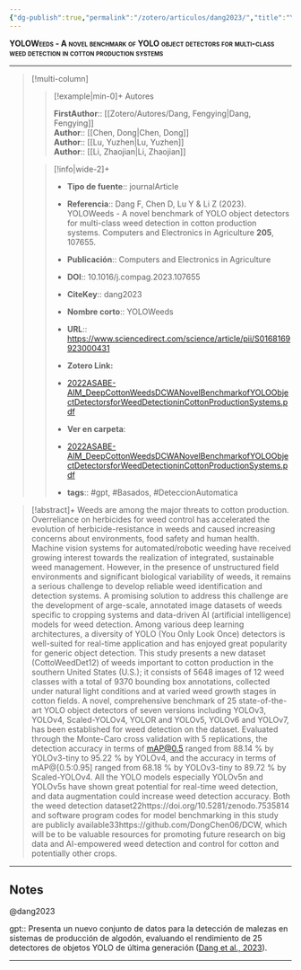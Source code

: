 ```yaml
---
{"dg-publish":true,"permalink":"/zotero/articulos/dang2023/","title":"YOLOWeeds - A novel benchmark of YOLO object detectors for multi-class weed detection in cotton production systems","tags":["#zotero"]}
---
```



<span style="font-variant:small-caps; font-weight: bold;">YOLOWeeds - A novel benchmark of YOLO object detectors for multi-class weed detection in cotton production systems</span>

---


> [!multi-column]
>
>> [!example|min-0]+ Autores
>> 
>> **FirstAuthor**:: [[Zotero/Autores/Dang, Fengying\|Dang, Fengying]]  
>> **Author**:: [[Chen, Dong\|Chen, Dong]]  
>> **Author**:: [[Lu, Yuzhen\|Lu, Yuzhen]]  
>> **Author**:: [[Li, Zhaojian\|Li, Zhaojian]]  
 >
>
>> [!info|wide-2]+
>>
>> - **Tipo de fuente**:: journalArticle
>> - **Referencia**:: Dang F, Chen D, Lu Y & Li Z (2023). YOLOWeeds - A novel benchmark of YOLO object detectors for multi-class weed detection in cotton production systems. Computers and Electronics in Agriculture **205**, 107655.
>> - **Publicación**:: Computers and Electronics in Agriculture
>> - **DOI**:: 10.1016/j.compag.2023.107655
>> - **CiteKey**:: dang2023
>> - **Nombre corto**:: YOLOWeeds
>> - **URL**:: https://www.sciencedirect.com/science/article/pii/S0168169923000431
>> - **Zotero Link:** 
>> - [2022ASABE-AIM_DeepCottonWeedsDCWANovelBenchmarkofYOLOObjectDetectorsforWeedDetectioninCottonProductionSystems.pdf](zotero://select/library/items/KCKEHDLK)
>>
>> - **Ver en carpeta**: 
>> - [2022ASABE-AIM_DeepCottonWeedsDCWANovelBenchmarkofYOLOObjectDetectorsforWeedDetectioninCottonProductionSystems.pdf](file://J:\OneDrive\Articulos\2022ASABE-AIM_DeepCottonWeedsDCWANovelBenchmarkofYOLOObjectDetectorsforWeedDetectioninCottonProductionSystems.pdf)
>> - **tags**:: #gpt, #Basados, #DeteccionAutomatica



> [!abstract]+ 
>Weeds are among the major threats to cotton production. Overreliance on herbicides for weed control has accelerated the evolution of herbicide-resistance in weeds and caused increasing concerns about environments, food safety and human health. Machine vision systems for automated/robotic weeding have received growing interest towards the realization of integrated, sustainable weed management. However, in the presence of unstructured field environments and significant biological variability of weeds, it remains a serious challenge to develop reliable weed identification and detection systems. A promising solution to address this challenge are the development of arge-scale, annotated image datasets of weeds specific to cropping systems and data-driven AI (artificial intelligence) models for weed detection. Among various deep learning architectures, a diversity of YOLO (You Only Look Once) detectors is well-suited for real-time application and has enjoyed great popularity for generic object detection. This study presents a new dataset (CottoWeedDet12) of weeds important to cotton production in the southern United States (U.S.); it consists of 5648 images of 12 weed classes with a total of 9370 bounding box annotations, collected under natural light conditions and at varied weed growth stages in cotton fields. A novel, comprehensive benchmark of 25 state-of-the-art YOLO object detectors of seven versions including YOLOv3, YOLOv4, Scaled-YOLOv4, YOLOR and YOLOv5, YOLOv6 and YOLOv7, has been established for weed detection on the dataset. Evaluated through the Monte-Caro cross validation with 5 replications, the detection accuracy in terms of mAP@0.5 ranged from 88.14 % by YOLOv3-tiny to 95.22 % by YOLOv4, and the accuracy in terms of mAP@[0.5:0.95] ranged from 68.18 % by YOLOv3-tiny to 89.72 % by Scaled-YOLOv4. All the YOLO models especially YOLOv5n and YOLOv5s have shown great potential for real-time weed detection, and data augmentation could increase weed detection accuracy. Both the weed detection dataset22https://doi.org/10.5281/zenodo.7535814 and software program codes for model benchmarking in this study are publicly available33https://github.com/DongChen06/DCW, which will be to be valuable resources for promoting future research on big data and AI-empowered weed detection and control for cotton and potentially other crops.


--- 

## Notes

@dang2023

gpt:: Presenta un nuevo conjunto de datos para la detección de malezas en sistemas de producción de algodón, evaluando el rendimiento de 25 detectores de objetos YOLO de última generación ([Dang et al., 2023](zotero://select/library/items/U5XMX22T)).






---







